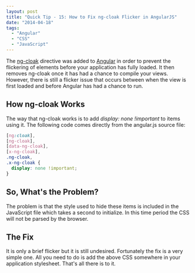 ```yaml
---
layout: post
title: "Quick Tip - 15: How to Fix ng-cloak Flicker in AngularJS"
date: "2014-04-18"
tags: 
  - "Angular"
  - "CSS"
  - "JavaScript"
---
```


<p class="intro"><span class="dropcap">T</span>he <a href="https://docs.angularjs.org/api/ng/directive/ngCloak" target="_blank">ng-cloak</a> directive was added to <a href="https://angularjs.org/" target="_blank">Angular</a> in order to prevent the flickering of elements before your application has fully loaded. It then removes ng-cloak once it has had a chance to compile your views. However, there is still a flicker issue that occurs between when the view is first loaded and before Angular has had a chance to run.</p>

## How ng-cloak Works

The way that ng-cloak works is to add _display: none !important_ to items using it. The following code comes directly from the angular.js source file:

```css
[ng:cloak], 
[ng-cloak], 
[data-ng-cloak], 
[x-ng-cloak], 
.ng-cloak, 
.x-ng-cloak {
  display: none !important;
}
```

## So, What's the Problem?

The problem is that the style used to hide these items is included in the JavaScript file which takes a second to initialize. In this time period the CSS will not be parsed by the browser.

## The Fix

It is only a brief flicker but it is still undesired. Fortunately the fix is a very simple one. All you need to do is add the above CSS somewhere in your application stylesheet. That's all there is to it.
